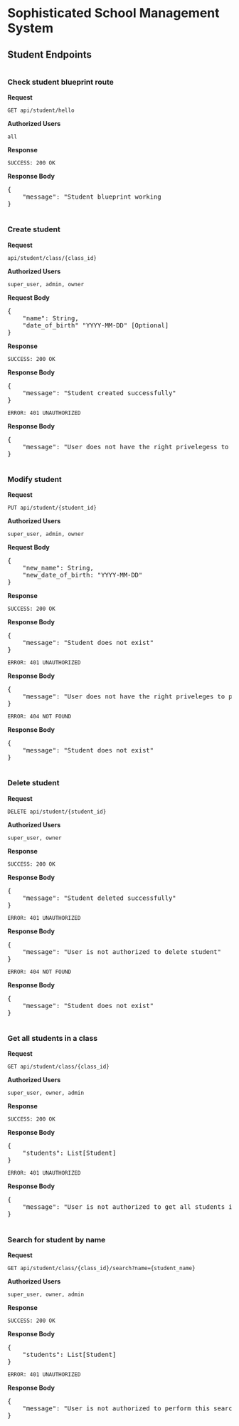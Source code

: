 # Sophisticated School Management System
## Student Endpoints

#

### Check student blueprint route
**Request**

`GET api/student/hello`

**Authorized Users**

`all`


**Response**

`SUCCESS: 200 OK`

**Response Body**
<pre>
{
    "message": "Student blueprint working
}
</pre>

#

### Create student
**Request**

`api/student/class/{class_id}`

**Authorized Users**

`super_user, admin, owner`


**Request Body**
<pre>
{
    "name": String,
    "date_of_birth" "YYYY-MM-DD" [Optional]
}
</pre>

**Response**

`SUCCESS: 200 OK`

**Response Body**
<pre>
{
    "message": "Student created successfully"
}
</pre>

`ERROR: 401 UNAUTHORIZED`

**Response Body**
<pre>
{
    "message": "User does not have the right privelegess to perform specified activities"
}
</pre>

#

### Modify student
**Request**

`PUT api/student/{student_id}`

**Authorized Users**

`super_user, admin, owner`


**Request Body**
<pre>
{
    "new_name": String,
    "new_date_of_birth: "YYYY-MM-DD"
}
</pre>

**Response**

`SUCCESS: 200 OK`

**Response Body**
<pre>
{
    "message": "Student does not exist"
}
</pre>

`ERROR: 401 UNAUTHORIZED`

**Response Body**
<pre>
{
    "message": "User does not have the right priveleges to perform specified actions"
}
</pre>

`ERROR: 404 NOT FOUND`

**Response Body**
<pre>
{
    "message": "Student does not exist"
}
</pre>
#

### Delete student
**Request**

`DELETE api/student/{student_id}`

**Authorized Users**

`super_user, owner`


**Response**

`SUCCESS: 200 OK`

**Response Body**
<pre>
{
    "message": "Student deleted successfully"
}
</pre>

`ERROR: 401 UNAUTHORIZED`

**Response Body**
<pre>
{
    "message": "User is not authorized to delete student"
}
</pre>

`ERROR: 404 NOT FOUND`

**Response Body**
<pre>
{
    "message": "Student does not exist"
}
</pre>

#

### Get all students in a class
**Request**

`GET api/student/class/{class_id}`

**Authorized Users**

`super_user, owner, admin`

**Response**

`SUCCESS: 200 OK`

**Response Body**
<pre>
{
    "students": List[Student]
}
</pre>

`ERROR: 401 UNAUTHORIZED`

**Response Body**
<pre>
{
    "message": "User is not authorized to get all students in a class"
}
</pre>

#

### Search for student by name
**Request**

`GET api/student/class/{class_id}/search?name={student_name}`

**Authorized Users**

`super_user, owner, admin`

**Response**

`SUCCESS: 200 OK`

**Response Body**
<pre>
{
    "students": List[Student]
}
</pre>


`ERROR: 401 UNAUTHORIZED`

**Response Body**
<pre>
{
    "message": "User is not authorized to perform this search"
}
</pre>
